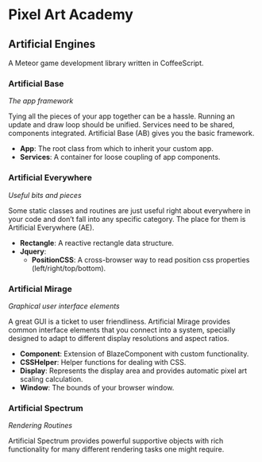 # Pixel Art Academy

## Artificial Engines

A Meteor game development library written in CoffeeScript.

### Artificial Base

_The app framework_

Tying all the pieces of your app together can be a hassle. Running an update and draw loop should be unified.
Services need to be shared, components integrated. Artificial Base (AB) gives you the basic framework.

- **App**: The root class from which to inherit your custom app.
- **Services**: A container for loose coupling of app components.

### Artificial Everywhere

_Useful bits and pieces_

Some static classes and routines are just useful right about everywhere in your code and don’t fall into any specific
category. The place for them is Artificial Everywhere (AE).

- **Rectangle**: A reactive rectangle data structure.
- **Jquery**:
  - **PositionCSS**: A cross-browser way to read position css properties (left/right/top/bottom).

### Artificial Mirage

_Graphical user interface elements_

A great GUI is a ticket to user friendliness. Artificial Mirage provides common interface elements that you connect
into a system, specially designed to adapt to different display resolutions and aspect ratios.

- **Component**: Extension of BlazeComponent with custom functionality.
- **CSSHelper**: Helper functions for dealing with CSS.
- **Display**: Represents the display area and provides automatic pixel art scaling calculation.
- **Window**: The bounds of your browser window.

### Artificial Spectrum

_Rendering Routines_

Artificial Spectrum provides powerful supportive objects with rich functionality for many different rendering tasks
one might require.
